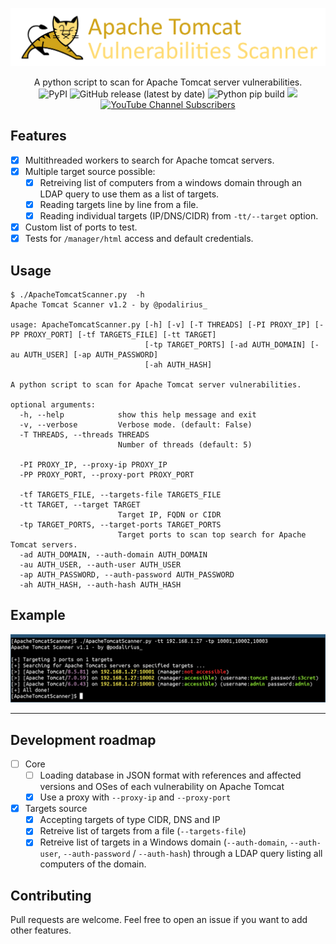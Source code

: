![](./.github/banner.png)

<p align="center">
  A python script to scan for Apache Tomcat server vulnerabilities.
  <br>
  <img alt="PyPI" src="https://img.shields.io/pypi/v/apachetomcatscanner">
  <img alt="GitHub release (latest by date)" src="https://img.shields.io/github/v/release/p0dalirius/ApacheTomcatScanner">
  <img alt="Python pip build" src="https://github.com/p0dalirius/ApacheTomcatScanner/actions/workflows/python-pip-build.yml/badge.svg">
  <a href="https://twitter.com/intent/follow?screen_name=podalirius_" title="Follow"><img src="https://img.shields.io/twitter/follow/podalirius_?label=Podalirius&style=social"></a>
  <a href="https://www.youtube.com/c/Podalirius_?sub_confirmation=1" title="Subscribe"><img alt="YouTube Channel Subscribers" src="https://img.shields.io/youtube/channel/subscribers/UCF_x5O7CSfr82AfNVTKOv_A?style=social"></a>
  <br>
</p>

## Features

 - [x] Multithreaded workers to search for Apache tomcat servers.
 - [x] Multiple target source possible:
   - [x] Retreiving list of computers from a windows domain through an LDAP query to use them as a list of targets.
   - [x] Reading targets line by line from a file.
   - [x] Reading individual targets (IP/DNS/CIDR) from `-tt/--target` option. 
 - [x] Custom list of ports to test.
 - [x] Tests for `/manager/html` access and default credentials.

## Usage

```
$ ./ApacheTomcatScanner.py  -h
Apache Tomcat Scanner v1.2 - by @podalirius_

usage: ApacheTomcatScanner.py [-h] [-v] [-T THREADS] [-PI PROXY_IP] [-PP PROXY_PORT] [-tf TARGETS_FILE] [-tt TARGET]
                              [-tp TARGET_PORTS] [-ad AUTH_DOMAIN] [-au AUTH_USER] [-ap AUTH_PASSWORD]
                              [-ah AUTH_HASH]

A python script to scan for Apache Tomcat server vulnerabilities.

optional arguments:
  -h, --help            show this help message and exit
  -v, --verbose         Verbose mode. (default: False)
  -T THREADS, --threads THREADS
                        Number of threads (default: 5)

  -PI PROXY_IP, --proxy-ip PROXY_IP
  -PP PROXY_PORT, --proxy-port PROXY_PORT

  -tf TARGETS_FILE, --targets-file TARGETS_FILE
  -tt TARGET, --target TARGET
                        Target IP, FQDN or CIDR
  -tp TARGET_PORTS, --target-ports TARGET_PORTS
                        Target ports to scan top search for Apache Tomcat servers.
  -ad AUTH_DOMAIN, --auth-domain AUTH_DOMAIN
  -au AUTH_USER, --auth-user AUTH_USER
  -ap AUTH_PASSWORD, --auth-password AUTH_PASSWORD
  -ah AUTH_HASH, --auth-hash AUTH_HASH
```

## Example

![](./.github/example.png)

---

## Development roadmap

 - [ ] Core
    + [ ] Loading database in JSON format with references and affected versions and OSes of each vulnerability on Apache Tomcat
    + [x] Use a proxy with `--proxy-ip` and `--proxy-port`
   
 - [x] Targets source
    + [x] Accepting targets of type CIDR, DNS and IP
    + [x] Retreive list of targets from a file (`--targets-file`)
    + [x] Retreive list of targets in a Windows domain (`--auth-domain`, `--auth-user`, `--auth-password` / `--auth-hash`) through a LDAP query listing all computers of the domain.

## Contributing

Pull requests are welcome. Feel free to open an issue if you want to add other features.
